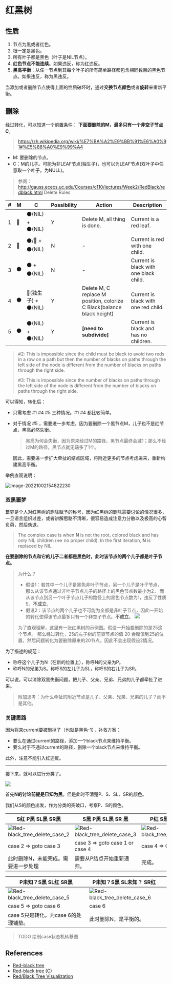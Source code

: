 # 红黑树

## 性质
1. 节点为黑或者红色。
2. 根一定是黑色。
3. 所有叶子都是黑色（叶子是NIL节点）。
4. **红色节点不能连续**。如果违反，称为红违反。
5. **黑高平衡**：从任一节点到其每个叶子的所有简单路径都包含相同数目的黑色节点。如果违反，称为黑违反。

当添加或者删除节点使得上面的性质破坏时，通过**交换节点颜色**或者**旋转**来重新平衡。

## 删除
经过转化，可以知道一个前置条件：
**下面要删除的M，最多只有一个非空子节点C**。

> https://zh.wikipedia.org/wiki/%E7%BA%A2%E9%BB%91%E6%A0%91#%E5%88%A0%E9%99%A4

- M: 要删除的节点。
- C：M的儿子。可能为非LEAF节点(独生子)，也可以为LEAF节点(双叶子中任意取一个叶子，为NULL)。

> 参阅：http://gauss.ececs.uc.edu/Courses/c110/lectures/Week2/RedBlack/redblack.html Delete Rules

| #   | M     | C     | Possibility                                                 | Action                                                                 | Description                                                      |
|-----|-------|-------|------------------------------------------------------------------------|------------------------------------------------------------------------|------------------------------------------------------------------------|
| 1   | 🔴   | ⚫(NIL) + ⚫(NIL) | Y           | Delete M, all thing is done.                                 | Current is a red leaf.                 |
| 2 | 🔴   | ⚫/🔴 +  ⚫(NIL) | N                       | -                     | Current is red with one child. |
| 3 | ⚫ | ⚫ + ⚫(NIL) | N           | -                                                            | Current is black with one black child. |
| 4  | ⚫ | 🔴(独生子) +  ⚫(NIL) | Y | Delete M, C replace M position, colorize C Black(balance black height) | Current is black with one red child. |
| 5  | ⚫ | ⚫(NIL) + ⚫(NIL) | Y                                               | **[need to subdivide]**                                                | Current is black and has no children.         |

> #2: This is impossible since the child must be black to avoid two reds in a row on a path but then the number of blacks on paths through the left side of the node is different from the number of blacks on paths through the right side.
>
> #3: This is impossible since the number of blacks on paths through the left side of the node is different from the number of blacks on paths through the right side.

可以得知，转化后：

- 只需考虑 #1 #4 #5 三种情况。#1 #4 都比较简单。

- 对于情况 #5 ，需要进一步考虑，因为要删除一个黑节点M，儿子也不是红节点，黑高必然失衡。
  > 黑高为何会失衡，因为原来经过M的路径，黑节点最终会减1；那么不经过M的路径，黑节点就无端多了1个。

  因此，需要进一步扩大牵扯的结点区域，将附近更多的节点考虑进来，重新构建黑高平衡。

举例直观说明：

![image-20221002154822230](assets/image-20221002154822230.png)



### 双黑噩梦

噩梦是个人对红黑树的删除赋予的称号，因为红黑树的删除需要讨论的情况很多，一旦语言组织过差，或者讲解思路不清晰，很容易造成注意力分散以及极高的心智负荷，然后劝退。

> The complex case is when **N** is not the root, colored black and has only NIL children (⇔ no proper child). In the first iteration, **N** is replaced by NIL.

**在要删除的节点和它的儿子二者都是黑色时，此时该节点的两个儿子都是叶子节点。**

> 为什么？
> - 假设1：若其中一个儿子是黑色非叶子节点，另一个儿子是叶子节点， 那么从该节点通过非叶子节点儿子的路径上的黑色节点数最小为2，
而从该节点到另一个叶子节点儿子的路径上的黑色节点数为1，违反了性质5。**不成立**。
> - 假设2：该节点的两个儿子也不可能为全都是非叶子节点，因此一开始的转化使得该节点最多只有一个非空子节点。**不成立**。
  ![](./assets/RBT-sample-1.png)
>   
> 为了直观理解，这里有一张红黑树的示例图。假设一开始要删除的是25这个节点。 那么经过转化，25的左子树的前驱节点的值 20 会赋值到25的位置，然后问题转化为要删除原来的20节点。因此不会出现假设2情况。

为了描述的规范：
- 称呼这个儿子为N（在新的位置上），称呼N的父亲为P。
- 称呼N的兄弟为S。称呼S的左儿子为SL，称呼S的右儿子为SR。

可以说，可以消除双黑失衡问题，把儿子、父亲、兄弟、兄弟的儿子都牵扯了进来。

> 附加思考：为什么牵扯的附近节点是儿子、父亲、兄弟、兄弟的儿子？而不是其他。



### 关键思路

因为将来current要被删掉了（也就是黑色-1），补救方案：

- 要么在通过current的路径，添加一个black节点来维持平衡。
- 要么对于不通过current的路径，删除一个black节点来维持平衡。

此外，注意不能引入红违反。

---

接下来，就可以进行分类了。

![](./assets/delete_case_discuss.png)

首先**N的讨论前提是已知为黑**。但是此时不清楚P、S、SL、SR的颜色。

我们从S的颜色出发，作为分类的突破口，考察P、S的颜色。

| S红 P黑 SL黑 SR黑                                            | S黑 P黑 SL黑 SR 黑                                           | P红 S黑 SL黑 SR黑                                            |
| ------------------------------------------------------------ | ------------------------------------------------------------ | ------------------------------------------------------------ |
| ![Red-black_tree_delete_case_2](assets/Red-black_tree_delete_case_2.png) | ![Red-black_tree_delete_case_3](assets/Red-black_tree_delete_case_3.png) | ![Red-black_tree_delete_case_4](assets/Red-black_tree_delete_case_4.png) |
| case 2 => goto case 3                                        | case 3 => goto case 1 or case 4                              | case 4 => OK or case 5                                       |
| 此时删除N，未能完成。需要进一步处理                          | 需要从P结点开始重新递归。                                    | 完成。                                                       |

| P未知？S黑 SL红 SR黑                                         | P未知？S黑 SL未知？ SR红                                     |      |
| ------------------------------------------------------------ | ------------------------------------------------------------ | ---- |
| ![Red-black_tree_delete_case_5](assets/Red-black_tree_delete_case_5.png) | ![Red-black_tree_delete_case_6](assets/Red-black_tree_delete_case_6.png) |      |
| case 5 => goto case 6                                        | case 6                                                       |      |
| case 5只是转化，为case 6的处理铺垫。                         | 此时删除N，是平衡的。                                        |      |

> TODO 绘制case状态机转移图


## References

- [Red–black tree](https://en.wikipedia.org/wiki/Red%E2%80%93black_tree)
- [Red-black tree (C)](https://web.archive.org/web/20140328232325/http://en.literateprograms.org/Red-black_tree_(C)#Insertion)
- [Red/Black Tree Visualization](https://www.cs.usfca.edu/~galles/visualization/RedBlack.html)

